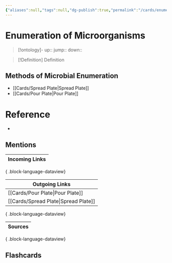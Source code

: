 ```yaml
---
{"aliases":null,"tags":null,"dg-publish":true,"permalink":"/cards/enumeration-of-microorganisms/","dgPassFrontmatter":true}
---
```


# Enumeration of Microorganisms

> [!ontology]-
> up:: 
> jump:: 
> down:: 

> [!Definition] Definition

## Methods of Microbial Enumeration

- [[Cards/Spread Plate\|Spread Plate]]
- [[Cards/Pour Plate\|Pour Plate]]

# Reference

- 

## Mentions

| Incoming Links |
| -------------- |

{ .block-language-dataview}

| Outgoing Links                          |
| --------------------------------------- |
| [[Cards/Pour Plate\|Pour Plate]]     |
| [[Cards/Spread Plate\|Spread Plate]] |

{ .block-language-dataview}

| Sources |
| ------- |

{ .block-language-dataview}

## Flashcards